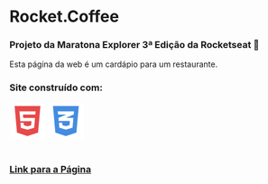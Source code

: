 # Rocket.Coffee

### Projeto da Maratona Explorer 3ª Edição da Rocketseat 🚀
Esta página da web é um cardápio para um restaurante.

### Site construído com:
<div>
<img src="https://github.com/luca-merighi/luca-merighi/blob/main/GHIcons/html.png?raw=true">
<img src="https://github.com/luca-merighi/luca-merighi/blob/main/GHIcons/css.png?raw=true">
</div>
<br/>

### [Link para a Página](https://luca-merighi.github.io/Maratona-Explorer-3/ "Rocket.Coffee")

